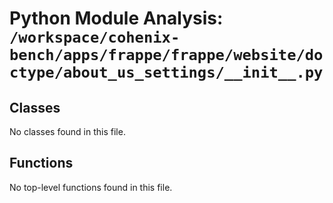 # Python Module Analysis: `/workspace/cohenix-bench/apps/frappe/frappe/website/doctype/about_us_settings/__init__.py`

## Classes

No classes found in this file.


## Functions

No top-level functions found in this file.
